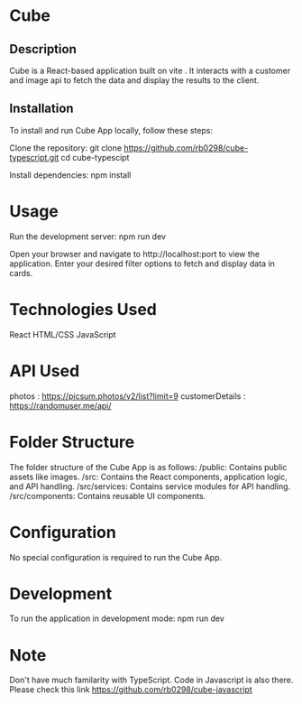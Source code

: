# Cube

## Description

Cube is a React-based application built on vite . It interacts with a customer and image api to fetch the data and display the results to the client.

## Installation

To install and run Cube App locally, follow these steps:

Clone the repository:
git clone https://github.com/rb0298/cube-typescript.git
cd cube-typescipt

Install dependencies:
npm install

# Usage

Run the development server:
npm run dev

Open your browser and navigate to http://localhost:port to view the application.
Enter your desired filter options to fetch and display data in cards.

# Technologies Used

React
HTML/CSS
JavaScript

# API Used

photos : https://picsum.photos/v2/list?limit=9
customerDetails : https://randomuser.me/api/

# Folder Structure

The folder structure of the Cube App is as follows:
/public: Contains public assets like images.
/src: Contains the React components, application logic, and API handling.
/src/services: Contains service modules for API handling.
/src/components: Contains reusable UI components.

# Configuration

No special configuration is required to run the Cube App.

# Development

To run the application in development mode:
npm run dev

# Note

Don't have much familarity with TypeScript. Code in Javascript is also there. Please check this link
https://github.com/rb0298/cube-javascript
